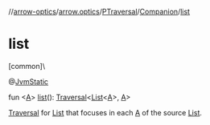 //[arrow-optics](../../../../index.md)/[arrow.optics](../../index.md)/[PTraversal](../index.md)/[Companion](index.md)/[list](list.md)

# list

[common]\

@[JvmStatic](https://kotlinlang.org/api/latest/jvm/stdlib/kotlin.jvm/-jvm-static/index.html)

fun &lt;[A](list.md)&gt; [list](list.md)(): [Traversal](../../index.md#153853783%2FClasslikes%2F-617900156)&lt;[List](https://kotlinlang.org/api/latest/jvm/stdlib/kotlin.collections/-list/index.html)&lt;[A](list.md)&gt;, [A](list.md)&gt;

[Traversal](../../index.md#153853783%2FClasslikes%2F-617900156) for [List](https://kotlinlang.org/api/latest/jvm/stdlib/kotlin.collections/-list/index.html) that focuses in each [A](list.md) of the source [List](https://kotlinlang.org/api/latest/jvm/stdlib/kotlin.collections/-list/index.html).

